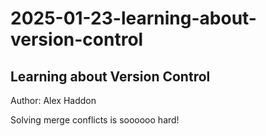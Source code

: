 # 2025-01-23-learning-about-version-control

## Learning about Version Control

Author: Alex Haddon

Solving merge conflicts is soooooo hard!